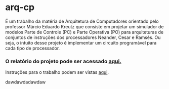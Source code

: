# arq-cp
É um trabalho da matéria de Arquitetura de Computadores orientado pelo professor Márcio Eduardo Kreutz que consiste em projetar um simulador de modelos Parte de Controle (PC) e Parte Operativa (PO) para arquiteturas de conjuntos de instruções dos processadores Neander, Cesar e Ramsés. Ou seja, o intuito desse projeto é implementar um circuito programável para cada tipo de processador.


### O relatório do projeto pode ser acessado <a href="https://docs.google.com/document/d/1GN5y_fh1M9KTwxSecDsW2NrL8zrxTzQexTYy7AZ6ack/edit?usp=sharing">aqui.</a>

Instruções para o trabalho podem ser vistas [aqui](https://drive.google.com/file/d/1Jbzs-ubI1aT3E-FxcvYyelaLF8ALQEgL/view?usp=sharing).

dawdawdadawdaw